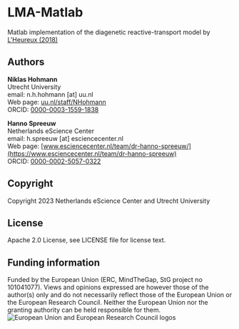 # LMA-Matlab

Matlab implementation of the diagenetic reactive-transport model by [L'Heureux (2018)](https://doi.org/10.1155/2018/4968315)

## Authors

__Niklas Hohmann__  
Utrecht University  
email: n.h.hohmann [at] uu.nl  
Web page: [uu.nl/staff/NHohmann](https://www.uu.nl/staff/NHHohmann)  
ORCID: [0000-0003-1559-1838](https://orcid.org/0000-0003-1559-1838)

__Hanno Spreeuw__  
Netherlands eScience Center  
email: h.spreeuw [at] esciencecenter.nl  
Web page: [www.esciencecenter.nl/team/dr-hanno-spreeuw/](https://www.esciencecenter.nl/team/dr-hanno-spreeuw)  
ORCID: [0000-0002-5057-0322](https://orcid.org/0000-0002-5057-0322)

## Copyright

Copyright 2023 Netherlands eScience Center and Utrecht University

## License

Apache 2.0 License, see LICENSE file for license text.

## Funding information

Funded by the European Union (ERC, MindTheGap, StG project no 101041077). Views and opinions expressed are however those of the author(s) only and do not necessarily reflect those of the European Union or the European Research Council. Neither the European Union nor the granting authority can be held responsible for them.
![European Union and European Research Council logos](https://erc.europa.eu/sites/default/files/2023-06/LOGO_ERC-FLAG_FP.png)
